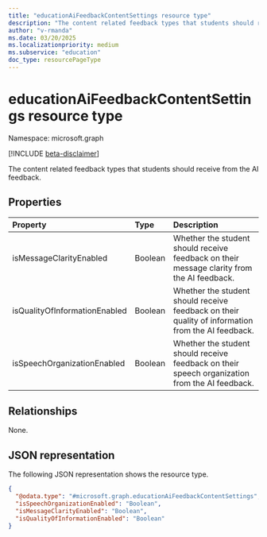 ```yaml
---
title: "educationAiFeedbackContentSettings resource type"
description: "The content related feedback types that students should receive from the AI feedback."
author: "v-rmanda"
ms.date: 03/20/2025
ms.localizationpriority: medium
ms.subservice: "education"
doc_type: resourcePageType
---
```


# educationAiFeedbackContentSettings resource type

Namespace: microsoft.graph

[!INCLUDE [beta-disclaimer](../../includes/beta-disclaimer.md)]

The content related feedback types that students should receive from the AI feedback.


## Properties
|Property|Type|Description|
|:---|:---|:---|
|isMessageClarityEnabled|Boolean|Whether the student should receive feedback on their message clarity from the AI feedback.|
|isQualityOfInformationEnabled|Boolean|Whether the student should receive feedback on their quality of information from the AI feedback.|
|isSpeechOrganizationEnabled|Boolean|Whether the student should receive feedback on their speech organization from the AI feedback.|

## Relationships
None.

## JSON representation
The following JSON representation shows the resource type.
<!-- {
  "blockType": "resource",
  "@odata.type": "microsoft.graph.educationAiFeedbackContentSettings"
}
-->
``` json
{
  "@odata.type": "#microsoft.graph.educationAiFeedbackContentSettings",
  "isSpeechOrganizationEnabled": "Boolean",
  "isMessageClarityEnabled": "Boolean",
  "isQualityOfInformationEnabled": "Boolean"
}
```

